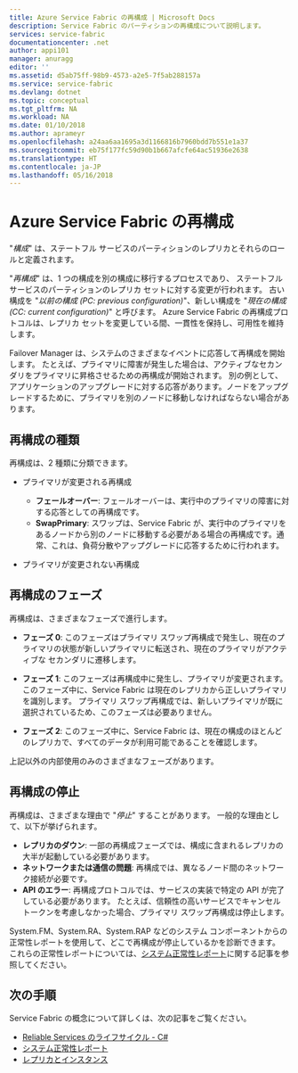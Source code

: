 ```yaml
---
title: Azure Service Fabric の再構成 | Microsoft Docs
description: Service Fabric のパーティションの再構成について説明します。
services: service-fabric
documentationcenter: .net
author: appi101
manager: anuragg
editor: ''
ms.assetid: d5ab75ff-98b9-4573-a2e5-7f5ab288157a
ms.service: service-fabric
ms.devlang: dotnet
ms.topic: conceptual
ms.tgt_pltfrm: NA
ms.workload: NA
ms.date: 01/10/2018
ms.author: aprameyr
ms.openlocfilehash: a24aa6aa1695a3d1166816b7960bdd7b551e1a37
ms.sourcegitcommit: eb75f177fc59d90b1b667afcfe64ac51936e2638
ms.translationtype: HT
ms.contentlocale: ja-JP
ms.lasthandoff: 05/16/2018
---
```

# <a name="reconfiguration-in-azure-service-fabric"></a>Azure Service Fabric の再構成
"*構成*" は、ステートフル サービスのパーティションのレプリカとそれらのロールと定義されます。

"*再構成*" は、1 つの構成を別の構成に移行するプロセスであり、 ステートフル サービスのパーティションのレプリカ セットに対する変更が行われます。 古い構成を "*以前の構成 (PC: previous configuration)*"、新しい構成を "*現在の構成 (CC: current configuration)*" と呼びます。 Azure Service Fabric の再構成プロトコルは、レプリカ セットを変更している間、一貫性を保持し、可用性を維持します。

Failover Manager は、システムのさまざまなイベントに応答して再構成を開始します。 たとえば、プライマリに障害が発生した場合は、アクティブなセカンダリをプライマリに昇格させるための再構成が開始されます。 別の例として、アプリケーションのアップグレードに対する応答があります。ノードをアップグレードするために、プライマリを別のノードに移動しなければならない場合があります。

## <a name="reconfiguration-types"></a>再構成の種類
再構成は、2 種類に分類できます。

- プライマリが変更される再構成
    - **フェールオーバー**: フェールオーバーは、実行中のプライマリの障害に対する応答としての再構成です。
    - **SwapPrimary**: スワップは、Service Fabric が、実行中のプライマリをあるノードから別のノードに移動する必要がある場合の再構成です。通常、これは、負荷分散やアップグレードに応答するために行われます。

- プライマリが変更されない再構成

## <a name="reconfiguration-phases"></a>再構成のフェーズ
再構成は、さまざまなフェーズで進行します。

- **フェーズ 0**: このフェーズはプライマリ スワップ再構成で発生し、現在のプライマリの状態が新しいプライマリに転送され、現在のプライマリがアクティブな セカンダリに遷移します。

- **フェーズ 1**: このフェーズは再構成中に発生し、プライマリが変更されます。 このフェーズ中に、Service Fabric は現在のレプリカから正しいプライマリを識別します。 プライマリ スワップ再構成では、新しいプライマリが既に選択されているため、このフェーズは必要ありません。 

- **フェーズ 2**: このフェーズ中に、Service Fabric は、現在の構成のほとんどのレプリカで、すべてのデータが利用可能であることを確認します。

上記以外の内部使用のみのさまざまなフェーズがあります。

## <a name="stuck-reconfigurations"></a>再構成の停止
再構成は、さまざまな理由で "*停止*" することがあります。 一般的な理由として、以下が挙げられます。

- **レプリカのダウン**: 一部の再構成フェーズでは、構成に含まれるレプリカの大半が起動している必要があります。
- **ネットワークまたは通信の問題**: 再構成では、異なるノード間のネットワーク接続が必要です。
- **API のエラー**: 再構成プロトコルでは、サービスの実装で特定の API が完了している必要があります。 たとえば、信頼性の高いサービスでキャンセル トークンを考慮しなかった場合、プライマリ スワップ再構成は停止します。

System.FM、System.RA、System.RAP などのシステム コンポーネントからの正常性レポートを使用して、どこで再構成が停止しているかを診断できます。 これらの正常性レポートについては、[システム正常性レポート](service-fabric-understand-and-troubleshoot-with-system-health-reports.md)に関する記事を参照してください。

## <a name="next-steps"></a>次の手順
Service Fabric の概念について詳しくは、次の記事をご覧ください。

- [Reliable Services のライフサイクル - C#](service-fabric-reliable-services-lifecycle.md)
- [システム正常性レポート](service-fabric-understand-and-troubleshoot-with-system-health-reports.md)
- [レプリカとインスタンス](service-fabric-concepts-replica-lifecycle.md)

